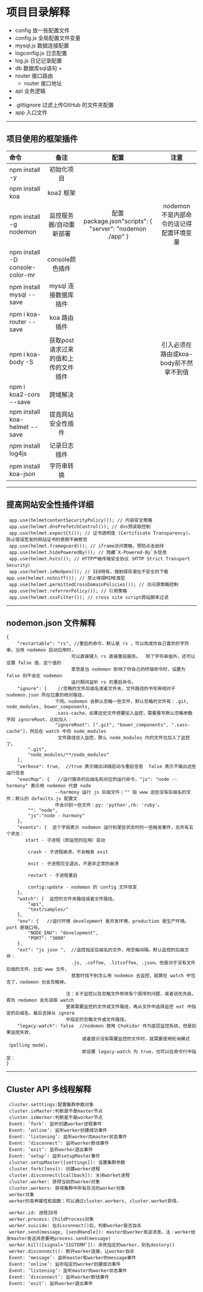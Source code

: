 # 项目目录解释
+ config  放一些配置文件
 +  config.js 全局配置文件变量
 +  mysql.js 数据连接配置
 +  logconfig.js 日志配置
 +  log.js 日记记录配置
+ db 数据库sql语句
  +  
+ router 接口路由
  +  router 接口地址
+ api 业务逻辑
 + 
+ .gittignore 过滤上传GitHub 的文件夹配置
+ app 入口文件
---
## 项目使用的框架插件
|命令|备注|配置|注意|
|:-|:-:|:-:|:-:|
|npm install -y| 初始化项目|
|npm install koa| koa2 框架|
|npm install -g nodemon|   监控服务器/自动重新部署|配置package.json"scripts": { "server": "nodemon ./app" }|nodemon 不是内部命令的话记得配置环境变量|
|npm install -D console-color-mr|console颜色插件|
|npm install mysql --save| mysql 连接数据库插件|
|npm i koa-router --save|koa 路由插件|
| npm i koa-body -S|获取post请求过来的值和上传的文件 插件| |引入必须在路由或koa-body前不然拿不到值|
| npm i koa2-cors --save|跨域解决|
| npm install koa-helmet --save|提高网站安全性插件|
| npm install log4js|记录日志插件|
| npm install koa-json|字符串转换|

---
## 提高网站安全性插件详细
```
 app.use(helmetcontentSecurityPolicy()); // 内容安全策略
 app.use(helmet.dnsPrefetchControl()); // dns预读取控制
 app.use(helmet.expectCt()); // 证书透明度 (Certificate Transparency)，防止错误签发的网站证书的使用不被察觉
 app.use(helmet.frameguard()); // iframe访问策略，预防点击劫持
 app.use(helmet.hidePoweredBy()); // 隐藏`X-Powered-By`头信息
 app.use(helmet.hsts()); // HTTP严格传输安全协议（HTTP Strict Transport Security）
 app.use(helmet.ieNoOpen()); // IE8特有，强制保存潜在不安全的下载app.use(helmet.noSniff()); // 禁止嗅探MIME类型
 app.use(helmet.permittedCrossDomainPolicies()); // 访问源策略控制
 app.use(helmet.referrerPolicy()); // 引用策略
 app.use(helmet.xssFilter()); // cross site script跨站脚本过滤
```
---
## nodemon.json 文件解释
```
{
    "restartable": "rs", //重启的命令，默认是 rs ，可以改成你自己喜欢的字符串。当用 nodemon 启动应用时，
	                    可以直接键入 rs 直接重启服务。  除了字符串值外，还可以设置 false 值，这个值的
						意思是当 nodemon 影响了你自己的终端命令时，设置为 false 则不会在 nodemon 
						运行期间监听 rs 的重启命令。
    "ignore": [    //忽略的文件后缀名或者文件夹，文件路径的书写用相对于 nodemon.json 所在位置的相对路径，
	              下同。nodemon 会默认忽略一些文件，默认忽略的文件有：.git, node_modules, bower_components, 
				  .sass-cache，如果这些文件想要加入监控，需要重写默认忽略参数字段 ignoreRoot，比如加入：
				  "ignoreRoot": [".git", "bower_components", ".sass-cache"]，然后在 watch 中将 node_modules
				   文件路径加入监控，那么 node_modules 内的文件也加入了监控了。
        ".git",
        "node_modules/**/node_modules"
    ],
    "verbose": true,  //true 表示输出详细启动与重启信息  false 表示不输出这些运行信息
    "execMap": {   //运行服务的后缀名和对应的运行命令，"js": "node --harmony" 表示用 nodemon 代替 node  
	              --harmony 运行 js 后缀文件；"" 指 www 这些没有后缀名的文件；默认的 defaults.js 配置文
				  件会识别一些文件：py: 'python',rb: 'ruby'。
        "": "node",
        "js":"node --harmony"
    },
    "events": {  这个字段表示 nodemon 运行到某些状态时的一些触发事件，总共有五个状态：
	   start - 子进程（即监控的应用）启动

		crash - 子进程崩溃，不会触发 exit

		exit - 子进程完全退出，不是非正常的崩溃

		restart - 子进程重启

		config:update - nodemon 的 config 文件改变
    },
    "watch": [  监控的文件夹路径或者文件路径。
        "api",
        "test/samples/"
    ],
    "env": {   //运行环境 development 是开发环境，production 是生产环境。port 是端口号。
        "NODE_ENV": "development",
        "PORT": "3000"
    },
    "ext": "js json ",  //监控指定后缀名的文件，用空格间隔。默认监控的后缀文件：
						.js, .coffee, .litcoffee, .json。但是对于没有文件后缀的文件，比如 www 文件，
						我暂时找不到怎么用 nodemon 去监控，就算在 watch 中包含了，nodemon 也会忽略掉。

                      注：关于监控以及忽略文件修改有个顺序的问题，或者说优先级，首先 nodemon 会先读取 watch 
					  里面需要监控的文件或文件路径，再从文件中选择监控 ext 中指定的后缀名，最后去掉从 ignore 
					  中指定的忽略文件或文件路径。
    "legacy-watch": false  //nodemon 使用 Chokidar 作为底层监控系统，但是如果监控失效，
	                        或者提示没有需要监控的文件时，就需要使用轮询模式（polling mode），
							即设置 legacy-watch 为 true，也可以在命令行中指定：
}
```    
---
## Cluster API 多线程解释
```
 cluster.setttings:配置集群参数对象
 cluster.isMaster:判断是不是master节点
 cluster.isWorker:判断是不是worker节点
 Event: ‘fork’: 监听创建worker进程事件
 Event: ‘online’: 监听worker创建成功事件
 Event: ‘listening’: 监听worker向master状态事件
 Event: ‘disconnect’: 监听worker断线事件
 Event: ‘exit’: 监听worker退出事件
 Event: ‘setup’: 监听setupMaster事件
 cluster.setupMaster([settings]): 设置集群参数
 cluster.fork([env]): 创建worker进程
 cluster.disconnect([callback]): 关闭worket进程
 cluster.worker: 获得当前的worker对象
 cluster.workers: 获得集群中所有存活的worker对象
 worker对象
 worker的各种属性和函数：可以通过cluster.workers, cluster.worket获得。

 worker.id: 进程ID号
 worker.process: ChildProcess对象
 worker.suicide: 在disconnect()后，判断worker是否自杀
 worker.send(message, [sendHandle]): master给worker发送消息。注：worker给发master发送消息要用process.send(message)
 worker.kill([signal=‘SIGTERM’]): 杀死指定的worker，别名destory()
 worker.disconnect(): 断开worker连接，让worker自杀
 Event: ‘message’: 监听master和worker的message事件
 Event: ‘online’: 监听指定的worker创建成功事件
 Event: ‘listening’: 监听master向worker状态事件
 Event: ‘disconnect’: 监听worker断线事件
 Event: ‘exit’: 监听worker退出事件
 ```